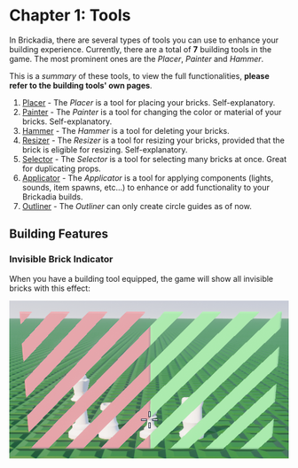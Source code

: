 # Chapter 1: Tools
In Brickadia, there are several types of tools you can use to enhance your building experience. Currently, there are a
total of **7** building tools in the game. The most prominent ones are the *Placer*, *Painter* and *Hammer*.

This is a *summary* of these tools, to view the full functionalities, **please refer to the building tools' own pages**.

1. [Placer](tools/placer.md) - The *Placer* is a tool for placing your bricks. Self-explanatory.
2. [Painter](tools/painter.md) - The *Painter* is a tool for changing the color or material of your bricks. Self-explanatory.
3. [Hammer](tools/hammer.md) - The *Hammer* is a tool for deleting your bricks.
4. [Resizer](tools/resizer.md) - The *Resizer* is a tool for resizing your bricks, provided that the brick is eligible for resizing. Self-explanatory.
5. [Selector](tools/selector.md) - The *Selector* is a tool for selecting many bricks at once. Great for duplicating props.
6. [Applicator](tools/applicator.md) - The *Applicator* is a tool for applying components (lights, sounds, item spawns, etc...) to enhance or add functionality to your Brickadia builds.
7. [Outliner](tools/outliner.md) - The *Outliner* can only create circle guides as of now.

## Building Features

### Invisible Brick Indicator

When you have a building tool equipped, the game will show all invisible bricks with this effect:

![Invisible Effect](images/Tools/invisiblebrickeffect.png)
